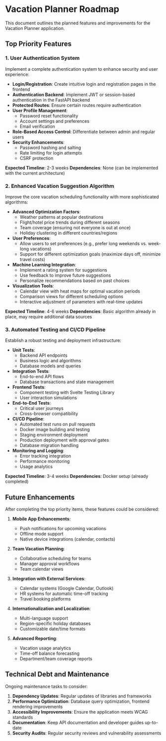 # Vacation Planner Roadmap

This document outlines the planned features and improvements for the Vacation Planner application.

## Top Priority Features

### 1. User Authentication System

Implement a complete authentication system to enhance security and user experience:

- **Login/Registration**: Create intuitive login and registration pages in the frontend
- **Authentication Backend**: Implement JWT or session-based authentication in the FastAPI backend
- **Protected Routes**: Ensure certain routes require authentication
- **User Profile Management**:
  - Password reset functionality
  - Account settings and preferences
  - Email verification
- **Role-Based Access Control**: Differentiate between admin and regular users
- **Security Enhancements**:
  - Password hashing and salting
  - Rate limiting for login attempts
  - CSRF protection

**Expected Timeline**: 2-3 weeks
**Dependencies**: None (can be implemented with the current architecture)

### 2. Enhanced Vacation Suggestion Algorithm

Improve the core vacation scheduling functionality with more sophisticated algorithms:

- **Advanced Optimization Factors**:
  - Weather patterns at popular destinations
  - Flight/hotel price trends during different seasons
  - Team coverage (ensuring not everyone is out at once)
  - Holiday clustering in different countries/regions
- **User Preferences**:
  - Allow users to set preferences (e.g., prefer long weekends vs. week-long vacations)
  - Support for different optimization goals (maximize days off, minimize travel costs)
- **Machine Learning Integration**:
  - Implement a rating system for suggestions
  - Use feedback to improve future suggestions
  - Personalize recommendations based on past choices
- **Visualization Tools**:
  - Calendar view with heat maps for optimal vacation periods
  - Comparison views for different scheduling options
  - Interactive adjustment of parameters with real-time updates

**Expected Timeline**: 4-6 weeks
**Dependencies**: Basic algorithm already in place, may require additional data sources

### 3. Automated Testing and CI/CD Pipeline

Establish a robust testing and deployment infrastructure:

- **Unit Tests**:
  - Backend API endpoints
  - Business logic and algorithms
  - Database models and queries
- **Integration Tests**:
  - End-to-end API flows
  - Database transactions and state management
- **Frontend Tests**:
  - Component testing with Svelte Testing Library
  - User interaction simulations
- **End-to-End Tests**:
  - Critical user journeys
  - Cross-browser compatibility
- **CI/CD Pipeline**:
  - Automated test runs on pull requests
  - Docker image building and testing
  - Staging environment deployment
  - Production deployment with approval gates
  - Database migration handling
- **Monitoring and Logging**:
  - Error tracking integration
  - Performance monitoring
  - Usage analytics

**Expected Timeline**: 3-4 weeks
**Dependencies**: Docker setup (already completed)

## Future Enhancements

After completing the top priority items, these features could be considered:

1. **Mobile App Enhancements**:
   - Push notifications for upcoming vacations
   - Offline mode support
   - Native device integrations (calendar, contacts)

2. **Team Vacation Planning**:
   - Collaborative scheduling for teams
   - Manager approval workflows
   - Team calendar views

3. **Integration with External Services**:
   - Calendar systems (Google Calendar, Outlook)
   - HR systems for automatic time-off tracking
   - Travel booking platforms

4. **Internationalization and Localization**:
   - Multi-language support
   - Region-specific holiday databases
   - Customizable date/time formats

5. **Advanced Reporting**:
   - Vacation usage analytics
   - Time-off balance forecasting
   - Department/team coverage reports

## Technical Debt and Maintenance

Ongoing maintenance tasks to consider:

1. **Dependency Updates**: Regular updates of libraries and frameworks
2. **Performance Optimization**: Database query optimization, frontend rendering improvements
3. **Accessibility Improvements**: Ensure the application meets WCAG standards
4. **Documentation**: Keep API documentation and developer guides up-to-date
5. **Security Audits**: Regular security reviews and vulnerability assessments 